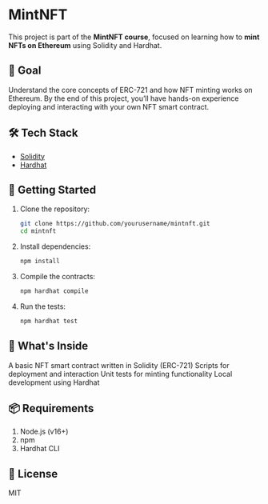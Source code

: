 # MintNFT

This project is part of the **MintNFT course**, focused on learning how to **mint NFTs on Ethereum** using Solidity and Hardhat.

## 🎯 Goal

Understand the core concepts of ERC-721 and how NFT minting works on Ethereum. By the end of this project, you’ll have hands-on experience deploying and interacting with your own NFT smart contract.

## 🛠 Tech Stack

- [Solidity](https://docs.soliditylang.org/)
- [Hardhat](https://hardhat.org/)

## 🚀 Getting Started

1. Clone the repository:
   ```bash
   git clone https://github.com/yourusername/mintnft.git
   cd mintnft
   ```
2. Install dependencies:
   ```bash
   npm install
   ```
4. Compile the contracts:
   ```bash
   npm hardhat compile
   ```
6. Run the tests:
   ```bash
   npm hardhat test
   ```

## 🧪 What's Inside
A basic NFT smart contract written in Solidity (ERC-721)
Scripts for deployment and interaction
Unit tests for minting functionality
Local development using Hardhat

## 📦 Requirements
1. Node.js (v16+)
2. npm
3. Hardhat CLI

## 🪪 License
MIT
